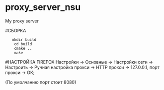 # proxy_server_nsu
My proxy server

#СБОРКА
```
   mkdir build
    cd build
    cmake ..
    make
```  

#НАСТРОЙКА FIREFOX
Настройки -> Основные -> Настройки сети -> Настроить -> Ручная настройка прокси -> HTTP прокси -> 127.0.0.1, порт прокси -> ОК;

(По умолчанию порт стоит 8080)
